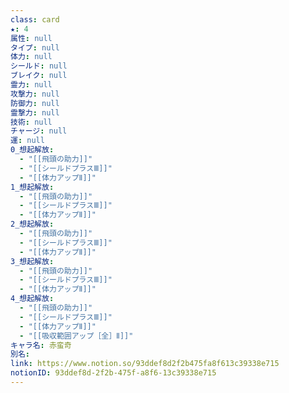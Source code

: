 ```yaml
---
class: card
★: 4
属性: null
タイプ: null
体力: null
シールド: null
ブレイク: null
霊力: null
攻撃力: null
防御力: null
霊撃力: null
技術: null
チャージ: null
運: null
0_想起解放:
  - "[[飛頭の助力]]"
  - "[[シールドプラスⅢ]]"
  - "[[体力アップⅡ]]"
1_想起解放:
  - "[[飛頭の助力]]"
  - "[[シールドプラスⅢ]]"
  - "[[体力アップⅡ]]"
2_想起解放:
  - "[[飛頭の助力]]"
  - "[[シールドプラスⅢ]]"
  - "[[体力アップⅡ]]"
3_想起解放:
  - "[[飛頭の助力]]"
  - "[[シールドプラスⅢ]]"
  - "[[体力アップⅡ]]"
4_想起解放:
  - "[[飛頭の助力]]"
  - "[[シールドプラスⅢ]]"
  - "[[体力アップⅡ]]"
  - "[[吸収範囲アップ［全］Ⅱ]]"
キャラ名: 赤蛮奇
別名: 
link: https://www.notion.so/93ddef8d2f2b475fa8f613c39338e715
notionID: 93ddef8d-2f2b-475f-a8f6-13c39338e715
---
```

